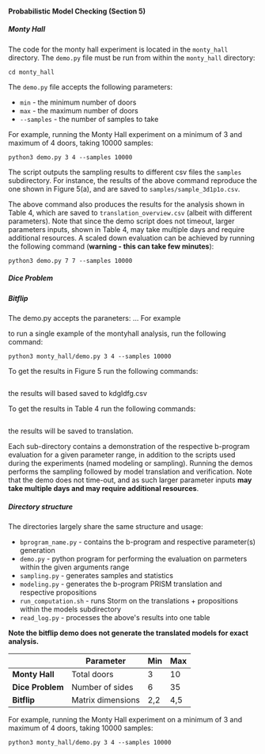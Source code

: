 #### Probabilistic Model Checking (Section 5)

##### Monty Hall

The code for the monty hall experiment is located in the `monty_hall` directory. 
The `demo.py` file must be run from within the `monty_hall` directory:
```shell
cd monty_hall
```

The `demo.py` file accepts the following parameters:
* `min` - the minimum number of doors
* `max` - the maximum number of doors
* `--samples` - the number of samples to take

For example, running the Monty Hall experiment on a minimum of 3 and maximum of 4 doors, taking 10000 samples:
```shell
python3 demo.py 3 4 --samples 10000
```

The script outputs the sampling results to different csv files the `samples` subdirectory.
For instance, the results of the above command reproduce the one shown in Figure 5(a), 
and are saved to `samples/sample_3d1p1o.csv`.

The above command also produces the results for the analysis shown in Table 4, 
which are saved to `translation_overview.csv` (albeit with different parameters). 
Note that since the demo script does not timeout, 
larger parameters inputs, shown in Table 4, may take multiple days and require additional resources.
A scaled down evaluation can be achieved by running the following command (**warning - this can take few minutes**):
```shell
python3 demo.py 7 7 --samples 10000
```

##### Dice Problem



##### Bitflip





The demo.py accepts the paraneters:
...
For example 


to run a single example of the montyhall analysis, run the following command:
```shell
python3 monty_hall/demo.py 3 4 --samples 10000
```




To get the results in Figure 5 run the following commands:
```shell
```
the results will based saved to kdgldfg.csv

To get the results in Table 4 run the following commands:
```shell

```
the results will be saved to translation.



Each sub-directory contains a demonstration of the respective b-program evaluation for a given parameter range, in addition to the scripts used during the experiments (named modeling or sampling).
Running the demos performs the sampling followed by model translation and verification.
Note that the demo does not time-out, and as such larger parameter inputs **may take multiple days and may require additional resources**.

##### Directory structure
The directories largely share the same structure and usage:

* `bprogram_name.py` - contains the b-program and respective parameter(s) generation
* `demo.py` - python program for performing the evaluation on parmeters within the given arguments range
* `sampling.py` - generates samples and statistics
* `modeling.py` - generates the b-program PRISM translation and respective propositions
* `run_computation.sh` - runs Storm on the translations + propositions within the models subdirectory
* `read_log.py` - processes the above's results into one table 

**Note the bitflip demo does not generate the translated models for exact analysis.**


|                  | **Parameter**      | **Min** | **Max** |
|------------------|--------------------|---------|---------|
| **Monty Hall**   | Total doors        | 3       | 10      |
| **Dice Problem** | Number of sides    | 6       | 35      |
| **Bitflip**      | Matrix  dimensions | 2,2     | 4,5     |

For example, running the Monty Hall experiment on a minimum of 3 and maximum of 4 doors, taking 10000 samples:
```shell
python3 monty_hall/demo.py 3 4 --samples 10000
```